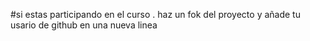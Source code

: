 #si estas participando en el curso . haz un fok del proyecto y añade tu usario de github en una nueva linea 